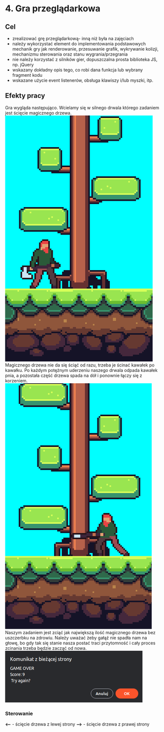 # 4. Gra przeglądarkowa
## Cel
- zrealizować grę przeglądarkową- inną niż była na zajęciach
- należy wykorzystać element do implementowania podstawowych mechanik gry jak renderowanie, przesuwanie grafik, wykrywanie kolizji, mechanizmu sterowania oraz stanu wygrania/przegrania
- nie należy korzystać z silników gier, dopuszczalna prosta biblioteka JS, np. jQuery
- wskazany dokładny opis tego, co robi dana funkcja lub wybrany fragment kodu
- wskazane użycie event listenerów, obsługa klawiszy i/lub myszki, itp.
  
## Efekty pracy
Gra wygląda następująco. Wcielamy się w silnego drwala którego zadaniem jest ścięcie magicznego drzewa.\
![alt text](screeny/start.png)\
Magicznego drzewa nie da się ściąć od razu, trzeba je ścinać kawałek po kawałku. Po każdym potężnym uderzeniu naszego drwala odpada kawałek pnia, a pozostała część drzewa spada na dół i ponownie łączy się z korzeniem.\
![alt text](screeny/chop.png)\
Naszym zadaniem jest zciąć jak największą ilość magicznego drzewa bez uszczerbku na zdrowiu. Należy uważać żeby gałąź nie spadła nam na głowę, bo gdy tak się stanie nasza postać traci przytomność i cały proces zcinania trzeba będzie zacząć od nowa.\
![alt text](screeny/game_over.png)

### Sterowanie
**<--** - ścięcie drzewa z lewej strony
**-->** - ścięcie drzewa z prawej strony
